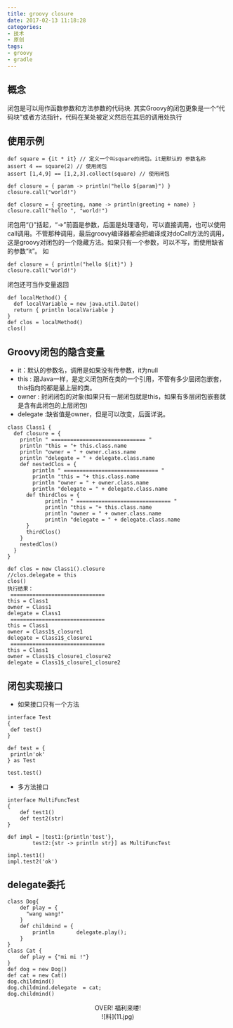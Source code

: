 ```yaml
---
title: groovy closure
date: 2017-02-13 11:18:28
categories:
- 技术
- 原创
tags: 
- groovy
- gradle
---
```


## 概念

闭包是可以用作函数参数和方法参数的代码块. 其实Groovy的闭包更象是一个“代码块”或者方法指针，代码在某处被定义然后在其后的调用处执行

## 使用示例

```
def square = {it * it} // 定义一个叫square的闭包。it是默认的 参数名称
assert 4 == square(2) // 使用闭包
assert [1,4,9] == [1,2,3].collect(square) // 使用闭包

def closure = { param -> println("hello ${param}") }
closure.call("world!")
 
def closure = { greeting, name -> println(greeting + name) }
closure.call("hello ", "world!")

```

闭包用“{}”括起，“->”前面是参数，后面是处理语句，可以直接调用，也可以使用call调用。不管那种调用，最后groovy编译器都会把编译成对doCall方法的调用，这是groovy对闭包的一个隐藏方法。如果只有一个参数，可以不写，而使用缺省的参数“it”。 如

```
def closure = { println("hello ${it}") }
closure.call("world!")
```

闭包还可当作变量返回

```
def localMethod() {
  def localVariable = new java.util.Date()
  return { println localVariable }
}
def clos = localMethod()
clos() 
```

## Groovy闭包的隐含变量

* it：默认的参数名，调用是如果没有传参数，it为null
* this : 跟Java一样，是定义闭包所在类的一个引用，不管有多少层闭包嵌套，this指向的都是最上层的类。
* owner : 封闭闭包的对象(如果只有一层闭包就是this，如果有多层闭包嵌套就是含有此闭包的上层闭包)
* delegate :缺省值是owner，但是可以改变，后面详说。

```
class Class1 {
  def closure = {
    println " ============================== "
    println "this = "+ this.class.name
    println "owner = " + owner.class.name
    println "delegate = " + delegate.class.name
    def nestedClos = {
        println " ============================== "
        println "this = "+ this.class.name
        println "owner = " + owner.class.name
        println "delegate = " + delegate.class.name
      def thirdClos = {
            println " ============================== "
            println "this = "+ this.class.name
            println "owner = " + owner.class.name
            println "delegate = " + delegate.class.name
      }
      thirdClos()  
    }
    nestedClos()
  }
}
 
def clos = new Class1().closure
//clos.delegate = this
clos()
执行结果：
 ============================== 
this = Class1
owner = Class1
delegate = Class1
 ============================== 
this = Class1
owner = Class1$_closure1
delegate = Class1$_closure1
 ============================== 
this = Class1
owner = Class1$_closure1_closure2
delegate = Class1$_closure1_closure2
```

## 闭包实现接口

* 如果接口只有一个方法

```
interface Test
{
 def test()
}

def test = {
 println'ok'
} as Test

test.test()
```

* 多方法接口

```
interface MultiFuncTest
{
    def test1()
    def test2(str)
}
 
def impl = [test1:{println'test'},
        test2:{str -> println str}] as MultiFuncTest

impl.test1()
impl.test2('ok')
```

## delegate委托

```
class Dog{
    def play = {
      "wang wang!"
    }
    def childmind = {
        println       delegate.play();      
    }
}
class Cat {
    def play = {"mi mi !"}
}
def dog = new Dog()
def cat = new Cat()
dog.childmind()
dog.childmind.delegate  = cat;
dog.childmind()
```
<center>OVER! 福利来喽!</center >
<center>![料](11.jpg)</center >
